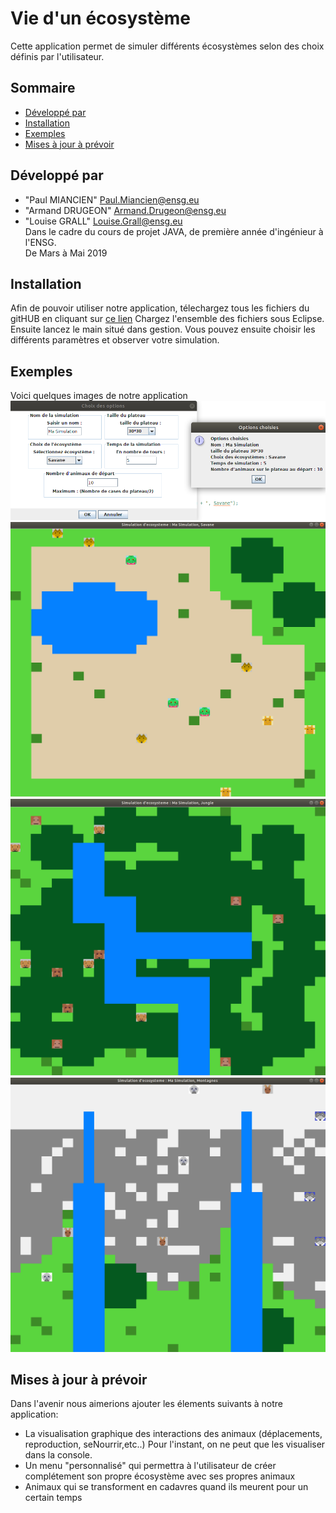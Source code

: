 # Vie d'un écosystème

Cette application permet de simuler différents écosystèmes selon des choix définis par l'utilisateur.

## <a name="sommaire"></a>Sommaire 
* [Développé par](#developpe-par)
* [Installation](#installation)
* [Exemples](#exemples)
* [Mises à jour à prévoir](#maj)


## <a name="developpe-par"></a>Développé par 
* "Paul MIANCIEN" <Paul.Miancien@ensg.eu>
* "Armand DRUGEON" <Armand.Drugeon@ensg.eu>
* "Louise GRALL" <Louise.Grall@ensg.eu>
</br>Dans le cadre du cours de projet JAVA, de première année d'ingénieur à l'ENSG.
</br>De Mars à Mai 2019


## <a name="installation"></a> Installation
Afin de pouvoir utiliser notre application, télechargez tous les fichiers du gitHUB en cliquant sur [ce lien](https://github.com/LePaulM/ProjetJavaEcosysteme.git)
Chargez l'ensemble des fichiers sous Eclipse.
Ensuite lancez le main situé dans gestion.
Vous pouvez ensuite choisir les différents paramètres et observer votre simulation.

## <a name="exemples"></a> Exemples
Voici quelques images de notre application ![Panneau d'entrée](https://github.com/LePaulM/ProjetEcosysteme/blob/master/ressources/Captures/Capture%20du%202019-05-10%2017-48-19.png )
![Savane](https://github.com/LePaulM/ProjetEcosysteme/blob/master/ressources/Captures/Capture%20du%202019-05-10%2017-49-07.png )
![Jungle](https://github.com/LePaulM/ProjetEcosysteme/blob/master/ressources/Captures/capture_jungle.png )
![Montagnes](https://github.com/LePaulM/ProjetEcosysteme/blob/master/ressources/Captures/Capture%20du%202019-05-10%2020-03-14.png )

## <a name="maj"></a> Mises à jour à prévoir
Dans l'avenir nous aimerions ajouter les élements suivants à notre application:
* La visualisation graphique des interactions des animaux (déplacements, reproduction, seNourrir,etc..) Pour l'instant, on ne peut que les visualiser dans la console.
* Un menu "personnalisé" qui permettra à l'utilisateur de créer complétement son propre écosystème avec ses propres animaux
* Animaux qui se transforment en cadavres quand ils meurent pour un certain temps

